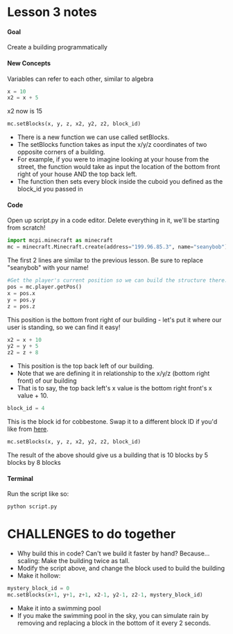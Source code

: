 # Lesson 3 notes

#### Goal
Create a building programmatically

#### New Concepts

Variables can refer to each other, similar to algebra
```python
x = 10
x2 = x + 5
```
x2 now is 15

```python
mc.setBlocks(x, y, z, x2, y2, z2, block_id)
```

- There is a new function we can use called setBlocks.
- The setBlocks function takes as input the x/y/z coordinates of two opposite corners of a building.
- For example, if you were to imagine looking at your house from the street, the function would take as input the location of the bottom front right of your house AND the top back left.
- The function then sets every block inside the cuboid you defined as the block_id you passed in

#### Code
Open up script.py in a code editor. Delete everything in it, we'll be starting from scratch!

```python
import mcpi.minecraft as minecraft
mc = minecraft.Minecraft.create(address="199.96.85.3", name="seanybob")
```
The first 2 lines are similar to the previous lesson. Be sure to replace "seanybob" with your name!

```python
#Get the player's current position so we can build the structure there.
pos = mc.player.getPos()
x = pos.x
y = pos.y
z = pos.z
```

This position is the bottom front right of our building - let's put it where our user is standing, so we can find it easy!

```python
x2 = x + 10
y2 = y + 5
z2 = z + 8
```

- This position is the top back left of our building.
- Note that we are defining it in relationship to the x/y/z (bottom right front) of our building
- That is to say, the top back left's x value is the bottom right front's x value + 10.

```python
block_id = 4
```
This is the block id for cobbestone. Swap it to a different block ID if you'd like from [here](http://minecraft-ids.grahamedgecombe.com/).

```python
mc.setBlocks(x, y, z, x2, y2, z2, block_id)
```
The result of the above should give us a building that is 10 blocks by 5 blocks by 8 blocks

#### Terminal

Run the script like so:
```shell
python script.py
```

# CHALLENGES to do together

- Why build this in code? Can't we build it faster by hand? Because... scaling: Make the building twice as tall.
- Modify the script above, and change the block used to build the building
- Make it hollow:
```python
mystery_block_id = 0
mc.setBlocks(x+1, y+1, z+1, x2-1, y2-1, z2-1, mystery_block_id)
```
- Make it into a swimming pool
- If you make the swimming pool in the sky, you can simulate rain by removing and replacing a block in the bottom of it every 2 seconds.
